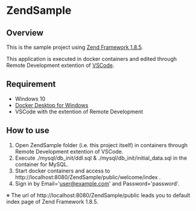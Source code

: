 # ZendSample

## Overview
This is the sample project using [Zend Framework 1.8.5](https://framework.zend.com/downloads/archives).

This application is executed in docker containers and edited through Remote Development extention of [VSCode](https://azure.microsoft.com/ja-jp/products/visual-studio-code/).

## Requirement

- Windows 10
- [Docker Desktop for Windows](https://www.docker.com/products/docker-desktop)
- VSCode with the extention of Remote Development

## How to use
1. Open ZendSample folder (i.e. this project itself) in containers through Remote Development extention of VSCode.
2. Execute ./mysql/db_init/ddl.sql & ./mysql/db_init/initial_data.sql in the container for MySQL.
3. Start docker containers and access to http://localhost:8080/ZendSample/public/welcome/index .
4. Sign in by Email='user@example.com' and Password='password'.
   
※ The url of http://localhost:8080/ZendSample/public leads you to default index page of Zend Framework 1.8.5.